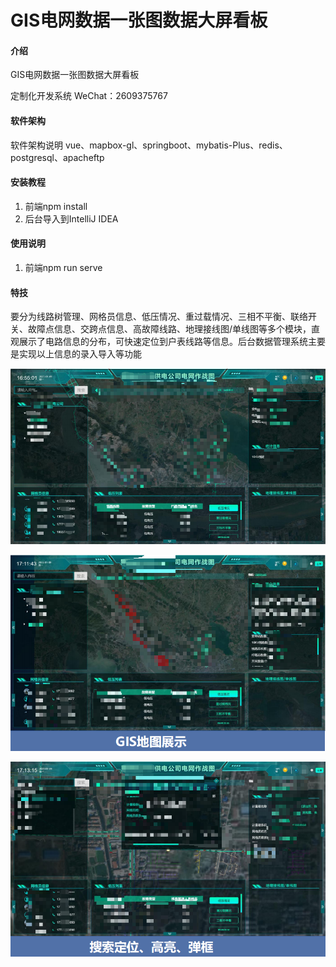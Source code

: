# GIS电网数据一张图数据大屏看板

#### 介绍
GIS电网数据一张图数据大屏看板

定制化开发系统
WeChat：2609375767

#### 软件架构
软件架构说明
vue、mapbox-gl、springboot、mybatis-Plus、redis、postgresql、apacheftp

#### 安装教程

1.  前端npm install
2.  后台导入到IntelliJ IDEA


#### 使用说明

1.  前端npm run serve


                                       


#### 特技

要分为线路树管理、网格员信息、低压情况、重过载情况、三相不平衡、联络开关、故障点信息、交跨点信息、高故障线路、地理接线图/单线图等多个模块，直观展示了电路信息的分布，可快速定位到户表线路等信息。后台数据管理系统主要是实现以上信息的录入导入等功能

![img.png](imgs/img.png)

![img_1.png](imgs/img_1.png)

![img_2.png](imgs/img_2.png)